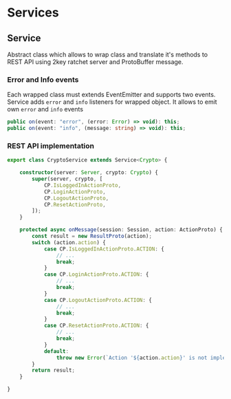 # Services

## Service

Abstract class which allows to wrap class and translate it's methods to REST API using 2key ratchet server and ProtoBuffer message.

### Error and Info events

Each wrapped class must extends EventEmitter and supports two events. Service adds `error` and `info` listeners for wrapped object. It allows to emit own `error` and `info` events

```ts
public on(event: "error", (error: Error) => void): this;
public on(event: "info", (message: string) => void): this;
```

### REST API implementation

```ts
export class CryptoService extends Service<Crypto> {

    constructor(server: Server, crypto: Crypto) {
        super(server, crypto, [
            CP.IsLoggedInActionProto,
            CP.LoginActionProto,
            CP.LogoutActionProto,
            CP.ResetActionProto,
        ]);
    }

    protected async onMessage(session: Session, action: ActionProto) {
        const result = new ResultProto(action);
        switch (action.action) {
            case CP.IsLoggedInActionProto.ACTION: {
                // ...
                break;
            }
            case CP.LoginActionProto.ACTION: {
                // ...
                break;
            }
            case CP.LogoutActionProto.ACTION: {
                // ...
                break;
            }
            case CP.ResetActionProto.ACTION: {
                // ...
                break;
            }
            default:
                throw new Error(`Action '${action.action}' is not implemented`);
        }
        return result;
    }

}
```